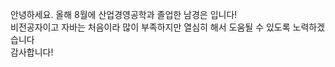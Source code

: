 안녕하세요. 올해 8월에 산업경영공학과 졸업한 남경은 입니다!<br/>
 비전공자이고 자바는 처음이라 많이 부족하지만 열심히 해서 도움될 수 있도록 노력하겠습니다<br/>
 감사합니다!<br/>